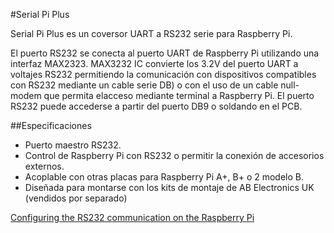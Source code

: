 <!--
---
name: Serial Pi Plus
class: board
type: com
formfactor: HAT
manufacturer: AB Electronics
description: UART to RS232 Converter
url: https://www.abelectronics.co.uk/p/51/Serial-Pi-Plus
github: https://github.com/abelectronicsuk
buy: https://www.abelectronics.co.uk/p/51/Serial-Pi-Plus
image: 'ab-serial-pi-plus.png'
pincount: 40
eeprom: no
power: 3v3
pin:
  '8':
    mode: UART
  '10':
    mode: UART
-->
#Serial Pi Plus

Serial Pi Plus es un coversor UART a RS232 serie para Raspberry Pi.

El puerto RS232 se conecta al puerto UART de Raspberry Pi utilizando una interfaz MAX2323. MAX3232 IC convierte los 3.2V del puerto UART a voltajes RS232 permitiendo la comunicación con dispositivos compatibles con RS232 mediante un cable serie DB) o con el uso de un cable null-modem que permita elacceso mediante terminal a Raspberry Pi. El puerto RS232 puede accederse a partir del puerto DB9 o soldando en el PCB.

##Especificaciones

- Puerto maestro RS232.
- Control de Raspberry Pi con RS232 o permitir la conexión de accesorios externos.
- Acoplable con otras placas para Raspberry Pi A+, B+ o 2 modelo B.
- Diseñada para montarse con los kits de montaje de AB Electronics UK (vendidos por separado)

[Configuring the RS232 communication on the Raspberry Pi](https://www.abelectronics.co.uk/kb/article/20/raspberry-pi-serial-port-usage)
